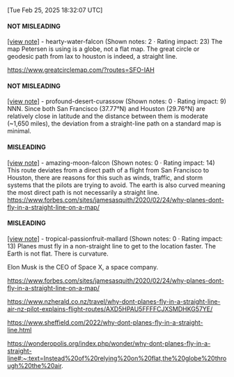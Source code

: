 [Tue Feb 25, 2025 18:32:07 UTC] 

#### NOT MISLEADING

[[view note]](https://x.com/i/birdwatch/n/1894588889383284877) - hearty-water-falcon (Shown notes: 2 · Rating impact: 23)
The map Petersen is using is a globe, not a flat map. The great circle or geodesic path from lax to houston is indeed, a straight line.

https://www.greatcirclemap.com/?routes=SFO-IAH

#### NOT MISLEADING

[[view note]](https://x.com/i/birdwatch/n/1894563772876165456) - profound-desert-curassow (Shown notes: 0 · Rating impact: 9)
NNN. Since both San Francisco (37.77°N) and Houston (29.76°N) are relatively close in latitude and the distance between them is moderate (~1,650 miles), the deviation from a straight-line path on a standard map is minimal.

#### MISLEADING

[[view note]](https://x.com/i/birdwatch/n/1894571239819096298) - amazing-moon-falcon (Shown notes: 0 · Rating impact: 14)
This route deviates from a direct path of a flight from San Francisco to Houston, there are reasons for this such as winds, traffic, and storm systems that the pilots are trying to avoid. The earth is also curved meaning the most direct path is not necessarily a straight line. 
https://www.forbes.com/sites/jamesasquith/2020/02/24/why-planes-dont-fly-in-a-straight-line-on-a-map/

#### MISLEADING

[[view note]](https://x.com/i/birdwatch/n/1894551508651290871) - tropical-passionfruit-mallard (Shown notes: 0 · Rating impact: 13)
Planes must fly in a non-straight line to get to the location faster. The Earth is not flat. There is curvature.

Elon Musk is the CEO of Space X, a space company.

https://www.forbes.com/sites/jamesasquith/2020/02/24/why-planes-dont-fly-in-a-straight-line-on-a-map/

https://www.nzherald.co.nz/travel/why-dont-planes-fly-in-a-straight-line-air-nz-pilot-explains-flight-routes/AXD5HPAU5FFFFCJXSMDHKG57YE/

https://www.sheffield.com/2022/why-dont-planes-fly-in-a-straight-line.html

https://wonderopolis.org/index.php/wonder/why-dont-planes-fly-in-a-straight-line#:~:text=Instead%20of%20relying%20on%20flat,the%20globe%20through%20the%20air.
